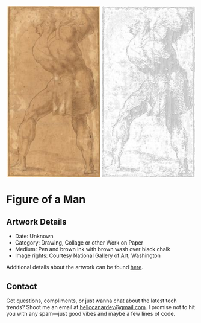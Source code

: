 <html>

<div align="center">
    <img width="49%" src="artwork.jpg" alt="artwork"/>
    <img width="49%" src="ascii_artwork.jpg" alt="artwork ASCII"/>
</div>

# Figure of a Man

## Artwork Details

- Date: Unknown
- Category: Drawing, Collage or other Work on Paper
- Medium: Pen and brown ink with brown wash over black chalk
- Image rights: Courtesy National Gallery of Art, Washington

Additional details about the artwork can be found [here](https://www.artsy.net/artwork/after-polidoro-da-caravaggio-figure-of-a-man).

## Contact

Got questions, compliments, or just wanna chat about the latest tech trends? Shoot me an email
at [hellocanardev@gmail.com](mailto:hellocanardev@gmail.com). I promise not to hit you with any spam—just good vibes and
maybe a few lines of code.

</html>
